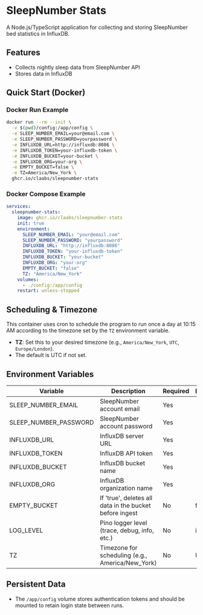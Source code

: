 # SleepNumber Stats

A Node.js/TypeScript application for collecting and storing SleepNumber bed statistics in InfluxDB.

## Features
- Collects nightly sleep data from SleepNumber API
- Stores data in InfluxDB

## Quick Start (Docker)

### Docker Run Example
```sh
docker run --rm --init \
  -v $(pwd)/config:/app/config \
  -e SLEEP_NUMBER_EMAIL=your@email.com \
  -e SLEEP_NUMBER_PASSWORD=yourpassword \
  -e INFLUXDB_URL=http://influxdb:8086 \
  -e INFLUXDB_TOKEN=your-influxdb-token \
  -e INFLUXDB_BUCKET=your-bucket \
  -e INFLUXDB_ORG=your-org \
  -e EMPTY_BUCKET=false \
  -e TZ=America/New_York \
  ghcr.io/claabs/sleepnumber-stats
```

### Docker Compose Example
```yaml
services:
  sleepnumber-stats:
    image: ghcr.io/claabs/sleepnumber-stats
    init: true
    environment:
      SLEEP_NUMBER_EMAIL: "your@email.com"
      SLEEP_NUMBER_PASSWORD: "yourpassword"
      INFLUXDB_URL: "http://influxdb:8086"
      INFLUXDB_TOKEN: "your-influxdb-token"
      INFLUXDB_BUCKET: "your-bucket"
      INFLUXDB_ORG: "your-org"
      EMPTY_BUCKET: "false"
      TZ: "America/New_York"
    volumes:
      - ./config:/app/config
    restart: unless-stopped
```

## Scheduling & Timezone
This container uses cron to schedule the program to run once a day at 10:15 AM according to the timezone set by the `TZ` environment variable.

- **TZ**: Set this to your desired timezone (e.g., `America/New_York`, `UTC`, `Europe/London`).
- The default is UTC if not set.

## Environment Variables
| Variable              | Description                                             | Required | Default |
|-----------------------|---------------------------------------------------------|----------|---------|
| SLEEP_NUMBER_EMAIL    | SleepNumber account email                               | Yes      |         |
| SLEEP_NUMBER_PASSWORD | SleepNumber account password                            | Yes      |         |
| INFLUXDB_URL          | InfluxDB server URL                                     | Yes      |         |
| INFLUXDB_TOKEN        | InfluxDB API token                                      | Yes      |         |
| INFLUXDB_BUCKET       | InfluxDB bucket name                                    | Yes      |         |
| INFLUXDB_ORG          | InfluxDB organization name                              | Yes      |         |
| EMPTY_BUCKET          | If 'true', deletes all data in the bucket before ingest | No       | false   |
| LOG_LEVEL             | Pino logger level (trace, debug, info, etc.)            | No       | info    |
| TZ                    | Timezone for scheduling (e.g., America/New_York)        | No       | UTC     |

## Persistent Data
- The `/app/config` volume stores authentication tokens and should be mounted to retain login state between runs.

